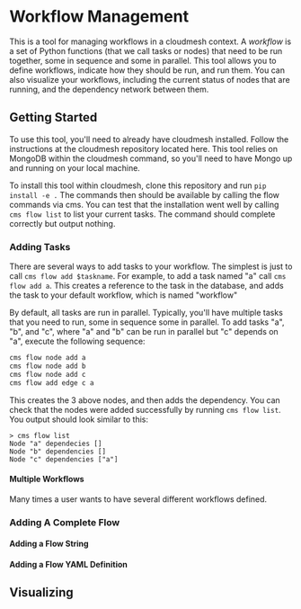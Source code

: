 Workflow Management
=============

This is a tool for managing workflows in a cloudmesh context. A _workflow_ is a set of Python functions (that we call tasks or nodes) that need to be run together, some in sequence and some in parallel. This tool allows you to define workflows, indicate how they should be run, and run them. You can also visualize your workflows, including the current status of nodes that are running, and the dependency network between them.

## Getting Started
To use this tool, you'll need to already have cloudmesh installed. Follow the instructions at the cloudmesh repository located here. This tool relies on MongoDB within the cloudmesh command, so you'll need to have Mongo up and running on your local machine.

To install this tool within cloudmesh, clone this repository and run `pip install -e .` The commands then should be available by calling the flow commands via cms. You can test that the installation went well by calling `cms flow list` to list your current tasks. The command should complete correctly but output nothing.

### Adding Tasks
There are several ways to add tasks to your workflow. The simplest is just to call `cms flow add $taskname`. For example, to add a task named "a" call `cms flow add a`. This creates a reference to the task in the database, and adds the task to your default workflow, which is named "workflow"

By default, all tasks are run in parallel. Typically, you'll have multiple tasks that you need to run, some in sequence some in parallel. To add tasks "a", "b", and "c", where "a" and "b" can be run in parallel but "c" depends on "a", execute the following sequence:
```bash
cms flow node add a
cms flow node add b
cms flow node add c
cms flow add edge c a
```

This creates the 3 above nodes, and then adds the dependency. You can check that the nodes were added successfully by running `cms flow list`. You output should look similar to this:
```commandline
> cms flow list
Node "a" dependecies []
Node "b" dependencies []
Node "c" dependencies ["a"]

```
#### Multiple Workflows
Many times a user wants to have several different workflows defined. 

### Adding A Complete Flow

#### Adding a Flow String

#### Adding a Flow YAML Definition

## Visualizing
